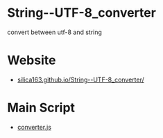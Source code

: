 # String--UTF-8_converter
convert between utf-8 and string

# Website
- [silica163.github.io/String--UTF-8_converter/](https://silica163.github.io/String--UTF-8_converter/)

# Main Script
- [converter.js](https://github.com/Silica163/String--UTF-8_converter/blob/main/converter.js)
